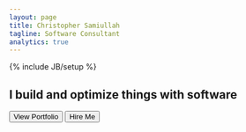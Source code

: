 ```yaml
---
layout: page
title: Christopher Samiullah
tagline: Software Consultant
analytics: true
---
```

{% include JB/setup %}
<div class="row">
	<div class="col-xs-2"></div>
	<div class="desc col-xs-8">
		<h2 class="text-center">I build and optimize things with software</h2>
	</div>
	<div class="col-xs-2"></div>
</div>

<div class="row">
<div class="button-guardian col-xs-12">
	<a id="goPortfolio" href="/portfolio"><button id="processing-search-button">View Portfolio</button></a>
	<a id="goPortfolio" href="/about"><button id="processing-search-button">Hire Me</button></a>
</div>
</div>
